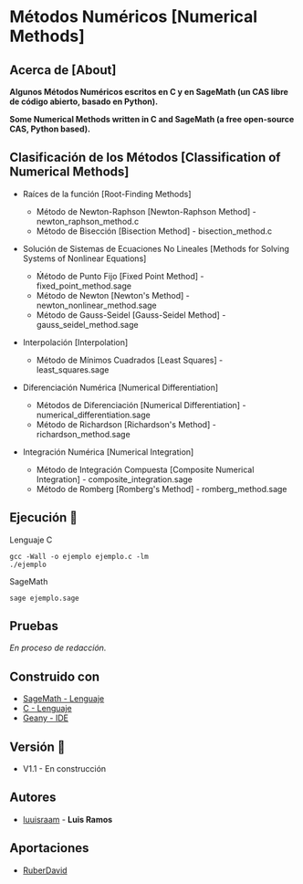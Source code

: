 # Métodos Numéricos [Numerical Methods]

## Acerca de [About]

**Algunos Métodos Numéricos escritos en C y en SageMath (un CAS libre de código abierto, basado en Python).**

**Some Numerical Methods written in C and SageMath (a free open-source CAS, Python based).**

## Clasificación de los Métodos [Classification of Numerical Methods]

- Raíces de la función [Root-Finding Methods]
  - Método de Newton-Raphson [Newton-Raphson Method] - newton_raphson_method.c
  - Método de Bisección [Bisection Method] - bisection_method.c
  
- Solución de Sistemas de Ecuaciones No Lineales [Methods for Solving Systems of Nonlinear Equations]
  - Ḿétodo de Punto Fijo [Fixed Point Method] - fixed_point_method.sage
  - Método de Newton [Newton's Method] - newton_nonlinear_method.sage
  - Método de Gauss-Seidel [Gauss-Seidel Method] - gauss_seidel_method.sage

- Interpolación [Interpolation]
  - Método de Mínimos Cuadrados [Least Squares] - least_squares.sage
  
- Diferenciación Numérica [Numerical Differentiation]
  - Métodos de Diferenciación [Numerical Differentiation] - numerical_differentiation.sage
  - Método de Richardson [Richardson's Method] - richardson_method.sage

- Integración Numérica [Numerical Integration]
  - Método de Integración Compuesta [Composite Numerical Integration] - composite_integration.sage
  - Método de Romberg [Romberg's Method] - romberg_method.sage

## Ejecución 🔧

Lenguaje C

```
gcc -Wall -o ejemplo ejemplo.c -lm
./ejemplo
```

SageMath
```
sage ejemplo.sage
```

## Pruebas
_En proceso de redacción._

## Construido con

* [SageMath - Lenguaje](https://www.sagemath.org/)
* [C - Lenguaje](https://es.wikipedia.org/wiki/Dennis_Ritchie)
* [Geany - IDE](https://www.geany.org/)

## Versión 📌
* V1.1 - En construcción 

## Autores

* [luuisraam](https://github.com/luuisraam) - **Luis Ramos**

## Aportaciones

* [RuberDavid](https://github.com/RuberDavid)
